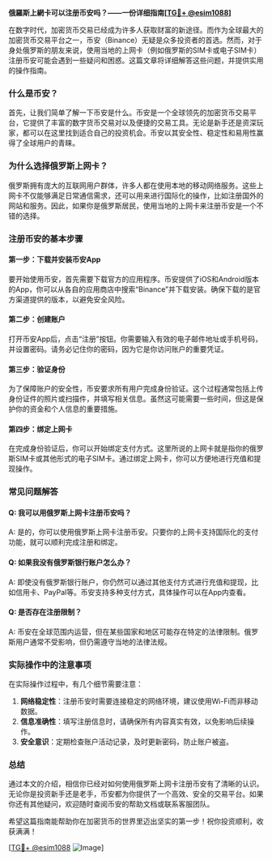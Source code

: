 **俄羅斯上網卡可以注册币安吗？——一份详细指南[[TG💪+ @esim1088](https://t.me/s/esim1088)]**

在数字时代，加密货币交易已经成为许多人获取财富的新途径。而作为全球最大的加密货币交易平台之一，币安（Binance）无疑是众多投资者的首选。然而，对于身处俄罗斯的朋友来说，使用当地的上网卡（例如俄罗斯的SIM卡或电子SIM卡）注册币安可能会遇到一些疑问和困惑。这篇文章将详细解答这些问题，并提供实用的操作指南。

### 什么是币安？

首先，让我们简单了解一下币安是什么。币安是一个全球领先的加密货币交易平台，它提供了丰富的数字货币交易对以及便捷的交易工具。无论是新手还是资深玩家，都可以在这里找到适合自己的投资机会。币安以其安全性、稳定性和易用性赢得了全球用户的青睐。

### 为什么选择俄罗斯上网卡？

俄罗斯拥有庞大的互联网用户群体，许多人都在使用本地的移动网络服务。这些上网卡不仅能够满足日常通信需求，还可以用来进行国际化的操作，比如注册国外的网站和服务。因此，如果你是俄罗斯居民，使用当地的上网卡来注册币安是一个不错的选择。

### 注册币安的基本步骤

#### 第一步：下载并安装币安App

要开始使用币安，首先需要下载官方的应用程序。币安提供了iOS和Android版本的App，你可以从各自的应用商店中搜索“Binance”并下载安装。确保下载的是官方渠道提供的版本，以避免安全风险。

#### 第二步：创建账户

打开币安App后，点击“注册”按钮。你需要输入有效的电子邮件地址或手机号码，并设置密码。请务必记住你的密码，因为它是你访问账户的重要凭证。

#### 第三步：验证身份

为了保障账户的安全性，币安要求所有用户完成身份验证。这个过程通常包括上传身份证件的照片或扫描件，并填写相关信息。虽然这可能需要一些时间，但这是保护你的资金和个人信息的重要措施。

#### 第四步：绑定上网卡

在完成身份验证后，你可以开始绑定支付方式。这里所说的上网卡就是指你的俄罗斯SIM卡或其他形式的电子SIM卡。通过绑定上网卡，你可以方便地进行充值和提现操作。

### 常见问题解答

#### Q: 我可以用俄罗斯上网卡注册币安吗？
A: 是的，你可以使用俄罗斯上网卡注册币安。只要你的上网卡支持国际化的支付功能，就可以顺利完成注册和绑定。

#### Q: 如果我没有俄罗斯银行账户怎么办？
A: 即使没有俄罗斯银行账户，你仍然可以通过其他支付方式进行充值和提现，比如信用卡、PayPal等。币安支持多种支付方式，具体操作可以在App内查看。

#### Q: 是否存在注册限制？
A: 币安在全球范围内运营，但在某些国家和地区可能存在特定的法律限制。俄罗斯用户通常不受影响，但仍需遵守当地的法律法规。

### 实际操作中的注意事项

在实际操作过程中，有几个细节需要注意：

1. **网络稳定性**：注册币安时需要连接稳定的网络环境，建议使用Wi-Fi而非移动数据。
2. **信息准确性**：填写注册信息时，请确保所有内容真实有效，以免影响后续操作。
3. **安全意识**：定期检查账户活动记录，及时更新密码，防止账户被盗。

### 总结

通过本文的介绍，相信你已经对如何使用俄罗斯上网卡注册币安有了清晰的认识。无论你是投资新手还是老手，币安都为你提供了一个高效、安全的交易平台。如果你还有其他疑问，欢迎随时查阅币安的帮助文档或联系客服团队。

希望这篇指南能帮助你在加密货币的世界里迈出坚实的第一步！祝你投资顺利，收获满满！

[[TG💪+ @esim1088](https://t.me/s/esim1088) ![Image](https://i.postimg.cc/4NQfJmqS/Snipaste-2025-05-13-00-14-12.png)]